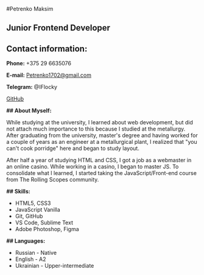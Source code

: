 #Petrenko Maksim

## Junior Frontend Developer

## Contact information:

**Phone:** +375 29 6635076

**E-mail:** Petrenko1702@gmail.com

**Telegram:** @IFlocky

[GitHub](https://github.com/ifloky/)

**## About Myself:**

While studying at the university, I learned about web development, but did not attach much importance to this because I studied at the metallurgy. After graduating from the university, master's degree and having worked for a couple of years as an engineer at a metallurgical plant, I realized that "you can't cook porridge" here and began to study layout.

After half a year of studying HTML and CSS, I got a job as a webmaster in an online casino. While working in a casino, I began to master JS. To consolidate what I learned, I started taking the JavaScript/Front-end course from The Rolling Scopes community.

**## Skills:**

- HTML5, CSS3
- JavaScript Vanilla
- Git, GitHub
- VS Code, Sublime Text
- Adobe Photoshop, Figma

**## Languages:**

- Russian - Native
- English - A2
- Ukrainian - Upper-intermediate
